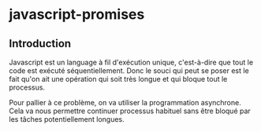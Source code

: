 # javascript-promises

## Introduction

Javascript est un language à fil d'exécution unique, c'est-à-dire que tout le code est exécuté séquentiellement.
Donc le souci qui peut se poser est le fait qu'on ait une opération qui soit très longue et qui bloque tout le processus.

Pour pallier à ce problème, on va utiliser la programmation asynchrone.
Cela va nous permettre continuer processus habituel sans être bloqué par les tâches potentiellement longues.

